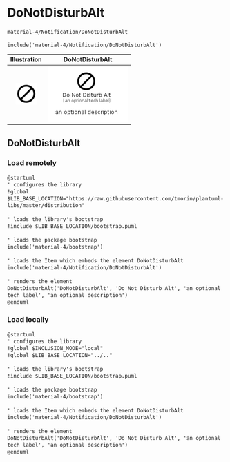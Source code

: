 # DoNotDisturbAlt


```text
material-4/Notification/DoNotDisturbAlt
```

```text
include('material-4/Notification/DoNotDisturbAlt')
```



| Illustration | DoNotDisturbAlt |
| :---: | :---: |
| ![illustration for Illustration](../../material-4/Notification/DoNotDisturbAlt.png) | ![illustration for DoNotDisturbAlt](../../material-4/Notification/DoNotDisturbAlt.Local.png) |




## DoNotDisturbAlt

### Load remotely
```plantuml
@startuml
' configures the library
!global $LIB_BASE_LOCATION="https://raw.githubusercontent.com/tmorin/plantuml-libs/master/distribution"

' loads the library's bootstrap
!include $LIB_BASE_LOCATION/bootstrap.puml

' loads the package bootstrap
include('material-4/bootstrap')

' loads the Item which embeds the element DoNotDisturbAlt
include('material-4/Notification/DoNotDisturbAlt')

' renders the element
DoNotDisturbAlt('DoNotDisturbAlt', 'Do Not Disturb Alt', 'an optional tech label', 'an optional description')
@enduml
```

### Load locally
```plantuml
@startuml
' configures the library
!global $INCLUSION_MODE="local"
!global $LIB_BASE_LOCATION="../.."

' loads the library's bootstrap
!include $LIB_BASE_LOCATION/bootstrap.puml

' loads the package bootstrap
include('material-4/bootstrap')

' loads the Item which embeds the element DoNotDisturbAlt
include('material-4/Notification/DoNotDisturbAlt')

' renders the element
DoNotDisturbAlt('DoNotDisturbAlt', 'Do Not Disturb Alt', 'an optional tech label', 'an optional description')
@enduml
```


